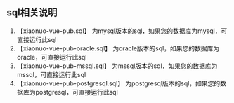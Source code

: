 ## sql相关说明
1. 【xiaonuo-vue-pub.sql】 为mysql版本的sql，如果您的数据库为mysql，可直接运行此sql
2. 【xiaonuo-vue-pub-oracle.sql】 为oracle版本的sql，如果您的数据库为oracle，可直接运行此sql
3. 【xiaonuo-vue-pub-mssql.sql】 为mssql版本的sql，如果您的数据库为mssql，可直接运行此sql
3. 【xiaonuo-vue-pub-postgresql.sql】 为postgresql版本的sql，如果您的数据库为postgresql，可直接运行此sql
